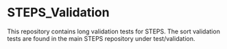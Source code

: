 # STEPS_Validation
This repository contains long validation tests for STEPS. The sort validation
tests are found in the main STEPS repository under test/validation.
